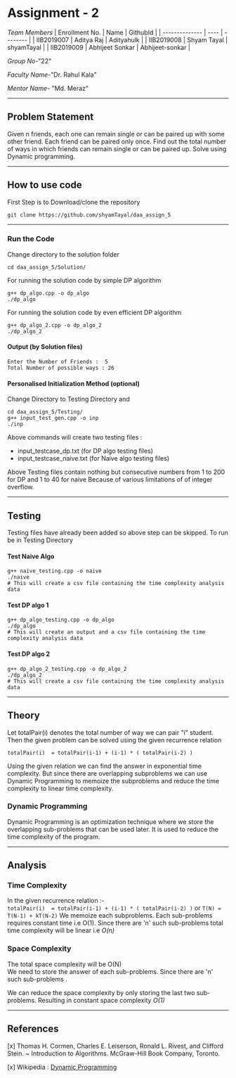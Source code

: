 # Assignment - 2

*Team Members*
|   Enrollment No.  |   Name   | GithubId |
|   --------------  |   ----   | -------- |
|    IIB2019007  |   Aditya Raj | Adityahulk |
|    IIB2019008  |   Shyam Tayal | shyamTayal |
|    IIB2019009  |   Abhijeet Sonkar | Abhijeet-sonkar |


*Group No-*"22"

*Faculty Name-*"Dr. Rahul Kala"

*Mentor Name-* "Md. Meraz"

---
## Problem Statement
Given n friends, each one can remain single or can be paired up with some other friend. Each friend can be paired only once. Find out the total number of ways in which friends can remain single or can be paired up. Solve using Dynamic programming.

---
## How to use code
First Step is to Download/clone the repository
```
git clone https://github.com/shyamTayal/daa_assign_5
```

---
### Run the Code

Change directory to the solution folder
```
cd daa_assign_5/Solution/
```

For running the solution code by simple DP algorithm
```
g++ dp_algo.cpp -o dp_algo
./dp_algo
```
For running the solution code by even efficient DP algorithm
```
g++ dp_algo_2.cpp -o dp_algo_2
./dp_algo_2
```
#### Output (by Solution files)
```
Enter the Number of Friends :  5
Total Number of possible ways : 26
```

#### Personalised Initialization Method (optional)
Change Directory to Testing Directory and 
```
cd daa_assign_5/Testing/
g++ input_test_gen.cpp -o inp
./inp
```
Above commands will create two testing files :
- input_testcase_dp.txt (for DP algo testing files)
- input_testcase_naive.txt (for Naive algo testing files)

Above Testing files contain nothing but consecutive numbers from 1 to 200 for DP and 1 to 40 for naive
Because of various limitations of of integer overflow.

---
## Testing
Testing files have already been added so above step can be skipped. To run be in Testing Directory
#### Test Naive Algo
```
g++ naive_testing.cpp -o naive
./naive
# This will create a csv file containing the time complexity analysis data
```
#### Test DP algo 1
```
g++ dp_algo_testing.cpp -o dp_algo
./dp_algo
# This will create an output and a csv file containing the time complexity analysis data
```
#### Test DP algo 2
```
g++ dp_algo_2_testing.cpp -o dp_algo_2
./dp_algo_2
# This will create a csv file containing the time complexity analysis data
```

---
## Theory

Let totalPair(i) denotes the total number of way we can pair "i" student.
Then the given problem can be solved using the given recurrence relation

```totalPair(i)  = totalPair(i-1) + (i-1) * ( totalPair(i-2) )``` 

Using the given relation we can find the answer in exponential time complexity. 
But since there are overlapping subproblems we can use Dynamic Programming to memoize the subproblems 
and reduce the time complexity to linear time complexity. 

### Dynamic Programming
Dynamic Programming is an optimization technique where we  store the overlapping sub-problems that can be used later. It is used to reduce the time complexity of the program.

---
## Analysis
### Time Complexity

In the given recurrence relation :- <br />
```totalPair(i)  = totalPair(i-1) + (i-1) * ( totalPair(i-2) )``` 
or ```T(N) = T(N-1) + kT(N-2)```
We memoize each subproblems. Each sub-problems requires constant time i.e O(1).
Since there are 'n' such sub-problems total time complexity will be linear i.e *O(n)*

### Space Complexity

The total space complexity will be  O(N) <br/>
We need to store the answer of each sub-problems. Since there are 'n' such sub-problems .

We can  reduce the space complexity by only storing the last two sub-problems. 
Resulting in constant space complexity  *O(1)* 

---
## References
[x] Thomas H. Cormen, Charles E. Leiserson, Ronald L. Rivest, and Clifford Stein. 
~ Introduction to Algorithms. McGraw-Hill Book Company, Toronto.

[x] Wikipedia : [Dynamic Programming](https://en.wikipedia.org/wiki/Dynamic_programming )

